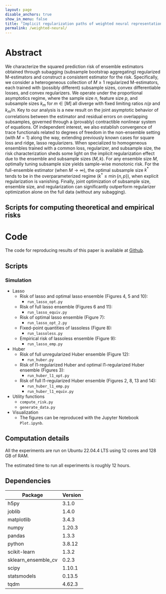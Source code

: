 ```yaml
---
layout: page
disable_anchors: true
show_in_menu: false
title: "Implicit regularization paths of weighted neural representations"
permalink: /weighted-neural/
---
```



# Abstract

We characterize the squared prediction risk of ensemble estimators obtained through subagging (subsample bootstrap aggregating) regularized M-estimators and construct a consistent estimator for the risk. Specifically, we consider a heterogeneous collection of $M\geq 1$ regularized M-estimators, each trained with (possibly different) subsample sizes, convex differentiable losses, and convex regularizers. We operate under the proportional asymptotics regime, where the sample size $n$, feature size $p$, and subsample sizes $k_m$ for $m\in[M]$ all diverge with fixed limiting ratios $n/p$ and $k_m/n$. Key to our analysis is a new result on the joint asymptotic behavior of correlations between the estimator and residual errors on overlapping subsamples, governed through a (provably) contractible nonlinear system of equations. Of independent interest, we also establish convergence of trace functionals related to degrees of freedom in the non-ensemble setting (with $M=1$) along the way, extending previously known cases for square loss and ridge, lasso regularizers.
When specialized to homogeneous ensembles trained with a common loss, regularizer, and subsample size, the risk characterization sheds some light on the implicit regularization effect due to the ensemble and subsample sizes $(M,k)$. For any ensemble size $M$, optimally tuning subsample size yields sample-wise monotonic risk. For the full-ensemble estimator (when $M\rightarrow\infty$), the optimal subsample size $k^\ast$ tends to be in the overparameterized regime $(k^*\leq\min\{n,p\})$, when explicit regularization is vanishing. Finally, joint optimization of subsample size, ensemble size, and regularization can significantly outperform regularizer optimization alone on the full data (without any subagging).

## Scripts for computing theoretical and empirical risks




# Code

The code for reproducing results of this paper is available at [Github](https://github.com/jaydu1/overparameterized-ensembling/tree/main/paper/subagging-asymptotics).

## Scripts

### Simulation
- Lasso    
    - Risk of lasso and optimal lasso ensemble (Figures 4, 5 and 10):
        - `run_lasso_opt.py`    
    - Risk of full lasso ensemble (Figures 6 and 11):
        - `run_lasso_equiv.py`
    - Risk of optimal lasso ensemble (Figure 7):
        - `run_lasso_opt_2.py`
    - Fixed-point quantities of lassoless (Figure 8):
        - `run_lassoless.py`
    - Empirical risk of lassoless ensemble (Figure 9):
        - `run_lasso_emp.py`
- Huber
    - Risk of full unregularized Huber ensemble (Figure 12):
        - `run_huber.py`
    - Risk of l1-regularized Huber and optimal l1-regularized Huber ensemble (Figures 3):
        - `run_huber_l1_opt.py`
    - Risk of full l1-regularized Huber ensemble (Figures 2, 8, 13 and 14):
        - `run_huber_l1_emp.py`
        - `run_huber_l1_equiv.py`
- Utility functions
    - `compute_risk.py`
    - `generate_data.py`   
- Visualization
    - The figures can be reproduced with the Jupyter Notebook `Plot.ipynb`.



## Computation details

All the experiments are run on Ubuntu 22.04.4 LTS using 12 cores and 128 GB of RAM.

The estimated time to run all experiments is roughly 12 hours.

## Dependencies

Package | Version
--- | ---
h5py | 3.1.0
joblib | 1.4.0
matplotlib | 3.4.3
numpy | 1.20.3
pandas | 1.3.3
python | 3.8.12
scikit-learn | 1.3.2
sklearn_ensemble_cv | 0.2.3
scipy | 1.10.1
statsmodels | 0.13.5
tqdm | 4.62.3

